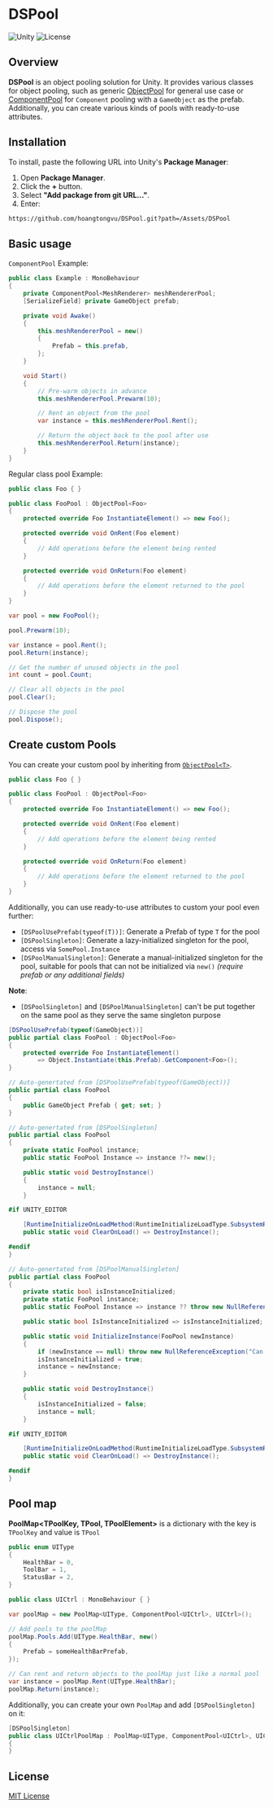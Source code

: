 # DSPool

![Unity](https://img.shields.io/badge/Unity-2021?logo=unity)
![License](https://img.shields.io/github/license/hoangtongvu/com.darksun.enum-length-generator)

## Overview

**DSPool** is an object pooling solution for Unity. It provides various classes for object pooling, such as generic [ObjectPool](Assets/DSPool/Runtime/ObjectPool.cs) for general use case or [ComponentPool](Assets/DSPool/Runtime/ComponentPool.cs) for `Component` pooling with a `GameObject` as the prefab. Additionally, you can create various kinds of pools with ready-to-use attributes.

## Installation

To install, paste the following URL into Unity's **Package Manager**:

1. Open **Package Manager**.
2. Click the **+** button.
3. Select **"Add package from git URL..."**.
4. Enter:

```bash
https://github.com/hoangtongvu/DSPool.git?path=/Assets/DSPool
```

## Basic usage

`ComponentPool` Example:

```cs
public class Example : MonoBehaviour
{
    private ComponentPool<MeshRenderer> meshRendererPool; 
    [SerializeField] private GameObject prefab;

    private void Awake()
    {
        this.meshRendererPool = new()
        {
            Prefab = this.prefab,
        };
    }

    void Start()
    {
        // Pre-warm objects in advance
        this.meshRendererPool.Prewarm(10);

        // Rent an object from the pool
        var instance = this.meshRendererPool.Rent();

        // Return the object back to the pool after use
        this.meshRendererPool.Return(instance);
    }
}
```

Regular class pool Example:

```cs
public class Foo { }

public class FooPool : ObjectPool<Foo>
{
    protected override Foo InstantiateElement() => new Foo();

    protected override void OnRent(Foo element)
    {
        // Add operations before the element being rented
    }

    protected override void OnReturn(Foo element)
    {
        // Add operations before the element returned to the pool
    }
}

var pool = new FooPool();

pool.Prewarm(10);

var instance = pool.Rent();
pool.Return(instance);

// Get the number of unused objects in the pool
int count = pool.Count;

// Clear all objects in the pool
pool.Clear();

// Dispose the pool
pool.Dispose();
```

## Create custom Pools

You can create your custom pool by inheriting from [`ObjectPool<T>`](Assets/DSPool/Runtime/ObjectPool.cs).

```cs
public class Foo { }

public class FooPool : ObjectPool<Foo>
{
    protected override Foo InstantiateElement() => new Foo();

    protected override void OnRent(Foo element)
    {
        // Add operations before the element being rented
    }

    protected override void OnReturn(Foo element)
    {
        // Add operations before the element returned to the pool
    }
}
```

Additionally, you can use ready-to-use attributes to custom your pool even further:
- `[DSPoolUsePrefab(typeof(T))]`: Generate a Prefab of type `T` for the pool
- `[DSPoolSingleton]`: Generate a lazy-initialized singleton for the pool, access via `SomePool.Instance`
- `[DSPoolManualSingleton]`: Generate a manual-initialized singleton for the pool, suitable for pools that can not be initialized via `new()` *(require prefab or any additional fields)*

**Note**:
- `[DSPoolSingleton]` and `[DSPoolManualSingleton]` can't be put together on the same pool as they serve the same singleton purpose

```cs
[DSPoolUsePrefab(typeof(GameObject))]
public partial class FooPool : ObjectPool<Foo>
{
    protected override Foo InstantiateElement()
        => Object.Instantiate(this.Prefab).GetComponent<Foo>();
}

// Auto-genertated from [DSPoolUsePrefab(typeof(GameObject))]
public partial class FooPool
{
    public GameObject Prefab { get; set; }
}
```

```cs
// Auto-genertated from [DSPoolSingleton]
public partial class FooPool
{
    private static FooPool instance;
    public static FooPool Instance => instance ??= new();

    public static void DestroyInstance()
    {
        instance = null;
    }

#if UNITY_EDITOR

    [RuntimeInitializeOnLoadMethod(RuntimeInitializeLoadType.SubsystemRegistration)]
    public static void ClearOnLoad() => DestroyInstance();

#endif
}
```

```cs
// Auto-genertated from [DSPoolManualSingleton]
public partial class FooPool
{
    private static bool isInstanceInitialized;
    private static FooPool instance;
    public static FooPool Instance => instance ?? throw new NullReferenceException("FooPool_Singleton hasn't been initialized");

    public static bool IsInstanceInitialized => isInstanceInitialized;

    public static void InitializeInstance(FooPool newInstance)
    {
        if (newInstance == null) throw new NullReferenceException("Can not initialize null instance for FooPool_Singleton");
        isInstanceInitialized = true;
        instance = newInstance;
    }

    public static void DestroyInstance()
    {
        isInstanceInitialized = false;
        instance = null;
    }

#if UNITY_EDITOR

    [RuntimeInitializeOnLoadMethod(RuntimeInitializeLoadType.SubsystemRegistration)]
    public static void ClearOnLoad() => DestroyInstance();

#endif
}
```

## Pool map

**PoolMap<TPoolKey, TPool, TPoolElement>** is a dictionary with the key is `TPoolKey` and value is `TPool`

```cs
public enum UIType
{
    HealthBar = 0,
    ToolBar = 1,
    StatusBar = 2,
}

public class UICtrl : MonoBehaviour { }

var poolMap = new PoolMap<UIType, ComponentPool<UICtrl>, UICtrl>();

// Add pools to the poolMap
poolMap.Pools.Add(UIType.HealthBar, new()
{
    Prefab = someHealthBarPrefab,
});

// Can rent and return objects to the poolMap just like a normal pool
var instance = poolMap.Rent(UIType.HealthBar);
poolMap.Return(instance);
```

Additionally, you can create your own `PoolMap` and add `[DSPoolSingleton]` on it:

```cs
[DSPoolSingleton]
public class UICtrlPoolMap : PoolMap<UIType, ComponentPool<UICtrl>, UICtrl>
{
}
```

## License

[MIT License](LICENSE)